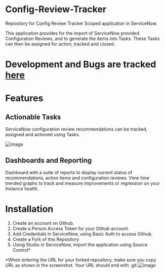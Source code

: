 # Config-Review-Tracker
Repository for Config Review Tracker Scoped application in ServiceNow.

This application provides for the import of ServiceNow provided Configuration Reviews, and to generate the items into Tasks. These Tasks can then be assigned for action, tracked and closed. 

# Development and Bugs are tracked [here](https://github.com/users/Kromula/projects/1)

# Features

## Actionable Tasks
ServiceNow configuration review recommendations can be tracked, assigned and actioned using Tasks. 

![image](https://github.com/user-attachments/assets/1a62bcfd-9970-4d8a-b380-29d2ade686ba)


## Dashboards and Reporting
Dashboard with a suite of reports to display current status of recommendations, action items and configuration reviews. 
View time trended graphs to track and measure improvements or regression on your Instance health.


# Installation

1. Create an account on Github.
2. Create a Person Access Token for your Github account.
3. Add Credentials in ServiceNow, using Basic Auth to access Github.
4. Create a Fork of this Repository
5. Using Studio in ServiceNow, import the application using Source Control*

*When entering the URL for your forked repository, make sure you copy URL as shown in the screenshot. Your URL should end with .git
![image](https://github.com/user-attachments/assets/9cd0aebf-4565-490a-8dcc-1eb9a98cfbe5)

